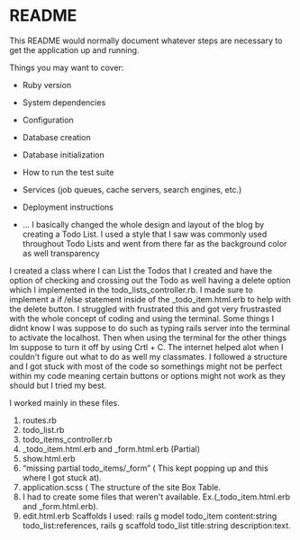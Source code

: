 # README

This README would normally document whatever steps are necessary to get the
application up and running.

Things you may want to cover:

* Ruby version

* System dependencies

* Configuration

* Database creation

* Database initialization

* How to run the test suite

* Services (job queues, cache servers, search engines, etc.)

* Deployment instructions

* ...
I basically changed the whole design and layout of the blog by creating a Todo List. I used a style that I saw was commonly used throughout Todo Lists and went from there far as the background color as well transparency

I created a class where I  can List the Todos that I created and have the option of checking and crossing out the Todo as well having a delete option which I implemented in the todo_lists_controller.rb. I made sure to implement a if /else statement inside of the _todo_item.html.erb to help with the delete button. I struggled with frustrated this and got very frustrasted with the whole concept of coding and using the terminal. Some things I didnt know I was suppose to do such as typing rails server into the terminal to activate the localhost. Then when using the terminal for the other things Im suppose to turn it off by using Crtl + C. The internet helped alot when I couldn't figure out what to do as well my classmates. I followed a structure and I got stuck with most of the code so somethings might not be perfect within my code meaning certain buttons or options might not work as they should but I tried my best. 

I worked mainly in these files.
1. routes.rb
2. todo_list.rb
3. todo_items_controller.rb 
4. _todo_item.html.erb and _form.html.erb (Partial)
5. show.html.erb
6. “missing partial todo_items/_form” ( This kept popping up and this where I got stuck at).
7. application.scss ( The structure of the site Box Table.
8. I had to create some files that weren't available. Ex.(_todo_item.html.erb and _form.html.erb).  
9. edit.html.erb
 Scaffolds I used: rails g model todo_item content:string todo_list:references, rails g scaffold todo_list title:string description:text.






